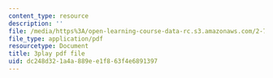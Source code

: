```yaml
---
content_type: resource
description: ''
file: /media/https%3A/open-learning-course-data-rc.s3.amazonaws.com/2-71-optics-spring-2009/dc248d321a4a889ee1f863f4e6891397_u6GbFCWIH_0.pdf
file_type: application/pdf
resourcetype: Document
title: 3play pdf file
uid: dc248d32-1a4a-889e-e1f8-63f4e6891397
---
```

